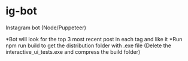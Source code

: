 # ig-bot

Instagram bot (Node/Puppeteer)

*Bot will look for the top 3 most recent post in each tag and like it
*Run npm run build to get the distribution folder with .exe file (Delete the interactive_ui_tests.exe and compress the build folder)
